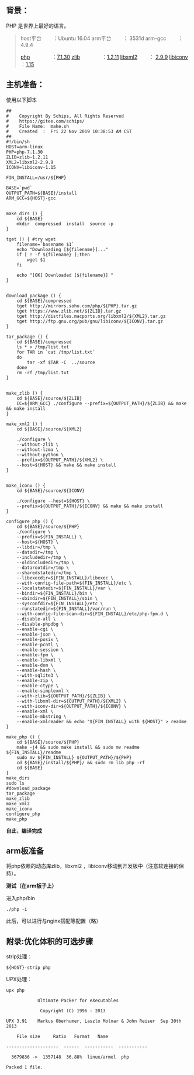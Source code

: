 ## **背景：**

PHP 是世界上最好的语言。

> host平台　　 ：Ubuntu 16.04
> arm平台　　 ： 3531d
> arm-gcc　　 ：4.9.4
> 
> [php](http://mirrors.sohu.com/php/)　　 　　：[7.1.30](http://mirrors.sohu.com/php/php-7.1.30.tar.gz)
> [zlib](http://www.zlib.net/)　　　　 ：[1.2.11](https://www.zlib.net/zlib-1.2.11.tar.gz)
> [libxml2](http://distfiles.macports.org/libxml2/)　　  ： [2.9.9](http://distfiles.macports.org/libxml2/libxml2-2.9.9.tar.gz)
> [libiconv](http://ftp.gnu.org/pub/gnu/libiconv/)　　 ：[1.15](http://ftp.gnu.org/pub/gnu/libiconv/libiconv-1.15.tar.gz)
>



## **主机准备：**

使用以下脚本

```
##
#    Copyright By Schips, All Rights Reserved
#    https://gitee.com/schips/
#    File Name:  make.sh
#    Created  :  Fri 22 Nov 2019 10:38:53 AM CST
##
#!/bin/sh
HOST=arm-linux
PHP=php-7.1.30
ZLIB=zlib-1.2.11
XML2=libxml2-2.9.9
ICONV=libiconv-1.15

FIN_INSTALL=/usr/${PHP}

BASE=`pwd`
OUTPUT_PATH=${BASE}/install
ARM_GCC=${HOST}-gcc


make_dirs () {
    cd ${BASE}
    mkdir  compressed  install  source -p
}

tget () { #try wget
    filename=`basename $1`
    echo "Downloading [${filename}]..."
    if [ ! -f ${filename} ];then
        wget $1
    fi

    echo "[OK] Downloaded [${filename}] "
}


download_package () {
    cd ${BASE}/compressed
    tget http://mirrors.sohu.com/php/${PHP}.tar.gz
    tget https://www.zlib.net/${ZLIB}.tar.gz
    tget http://distfiles.macports.org/libxml2/${XML2}.tar.gz
    tget http://ftp.gnu.org/pub/gnu/libiconv/${ICONV}.tar.gz
}

tar_package () {
    cd ${BASE}/compressed
    ls * > /tmp/list.txt
    for TAR in `cat /tmp/list.txt`
    do
        tar -xf $TAR -C  ../source
    done
    rm -rf /tmp/list.txt
}


make_zlib () {
    cd ${BASE}/source/${ZLIB}
    CC=${ARM_GCC} ./configure --prefix=${OUTPUT_PATH}/${ZLIB} && make && make install
}

make_xml2 () {
    cd ${BASE}/source/${XML2}

    ./configure \
    --without-zlib \
    --without-lzma \
    --without-python \
    --prefix=${OUTPUT_PATH}/${XML2} \
    --host=${HOST} && make && make install
}


make_iconv () {
    cd ${BASE}/source/${ICONV}

    ./configure --host=${HOST} \
    --prefix=${OUTPUT_PATH}/${ICONV} && make && make install
}

configure_php () {
    cd ${BASE}/source/${PHP}
    ./configure \
    --prefix=${FIN_INSTALL} \
    --host=${HOST} \
    --libdir=/tmp \
    --datadir=/tmp \
    --includedir=/tmp \
    --oldincludedir=/tmp \
    --datarootdir=/tmp \
    --sharedstatedir=/tmp \
    --libexecdir=${FIN_INSTALL}/libexec \
    --with-config-file-path=${FIN_INSTALL}/etc \
    --localstatedir=${FIN_INSTALL}/var \
    --bindir=${FIN_INSTALL}/bin \
    --sbindir=${FIN_INSTALL}/sbin \
    --sysconfdir=${FIN_INSTALL}/etc \
    --runstatedir=${FIN_INSTALL}/var/run \
    --with-config-file-scan-dir=${FIN_INSTALL}/etc/php-fpm.d \
    --disable-all \
    --disable-phpdbg \
    --enable-cgi \
    --enable-json \
    --enable-posix \
    --enable-pcntl \
    --enable-session \
    --enable-fpm \
    --enable-libxml \
    --enable-dom \
    --enable-hash \
    --with-sqlite3 \
    --enable-zip \
    --enable-ctype \
    --enable-simplexml \
    --with-zlib=${OUTPUT_PATH}/${ZLIB} \
    --with-libxml-dir=${OUTPUT_PATH}/${XML2} \
    --with-iconv-dir=${OUTPUT_PATH}/${ICONV} \
    --enable-xml \
    --enable-mbstring \
    --enable-xmlreader && echo "${FIN_INSTALL} with ${HOST}" > readme
}

make_php () {
    cd ${BASE}/source/${PHP}
    make -j4 && sudo make install && sudo mv readme ${FIN_INSTALL}/readme
    sudo mv ${FIN_INSTALL} ${OUTPUT_PATH}/${PHP}
    cd ${BASE}/install/${PHP}/ && sudo rm lib php -rf
    cd ${BASE}
}
make_dirs
sudo ls
#download_package
tar_package
make_zlib
make_xml2
make_iconv
configure_php
make_php
```



**自此，编译完成**



## arm板准备

将php依赖的动态库zlib，libxml2 ，libiconv移动到开发板中（注意软连接的保持）。 

**测试（在arm板子上）**

进入php/bin
```
./php -i
```

此后，可以进行与nginx搭配等配置（略）

## 附录:优化体积的可选步骤

strip处理：

`${HOST}-strip php`

UPX处理：

```
upx php

​            Ultimate Packer for eXecutables

​             Copyright (C) 1996 - 2013

UPX 3.91    Markus Oberhumer, Laszlo Molnar & John Reiser  Sep 30th 2013

​    File size     Ratio   Format   Name

--------------------  ------  -----------  -----------

  3679836 ->  1357148  36.88%  linux/armel  php             

Packed 1 file.
```

